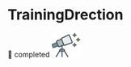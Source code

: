 # TrainingDrection
:rocket: completed
![icon](https://github.com/AHRL/TrainingDrection/blob/master/html/img/nav-new-48.png)

